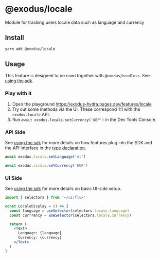 # @exodus/locale

Module for tracking users locale data such as language and currency

## Install

```sh
yarn add @exodus/locale
```

## Usage

This feature is designed to be used together with `@exodus/headless`. See [using the sdk](../../docs/development/using-the-sdk.md).

### Play with it

1. Open the playground https://exodus-hydra.pages.dev/features/locale
2. Try out some methods via the UI. These correspond 1:1 with the `exodus.locale` API.
3. Run `await exodus.locale.setCurrency('GBP')` in the Dev Tools Console.

### API Side

See [using the sdk](../../docs/development/using-the-sdk.md#setup-the-api-side) for more details on how features plug into the SDK and the API interface in the [type declaration](./api/index.d.ts).

```ts
await exodus.locale.setLanguage('nl')

await exodus.locale.setCurrency('EUR')
```

### UI Side

See [using the sdk](../../docs/development/using-the-sdk.md#events) for more details on basic UI-side setup.

```jsx
import { selectors } from '~/ui/flux'

const LocaleDisplay = () => {
  const language = useSelector(selectors.locale.language)
  const currrency = useSelector(selectors.locale.currency)

  return (
    <Text>
      Language: {language}
      Currency: {currency}
    </Text>
  )
}
```
